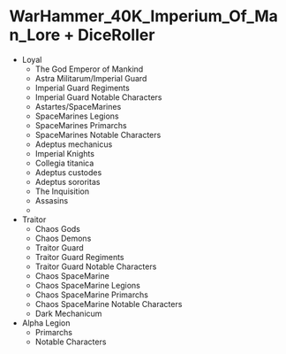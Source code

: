 # WarHammer_40K_Imperium_Of_Man_Lore + DiceRoller

- Loyal
  - The God Emperor of Mankind
  - Astra Militarum/Imperial Guard
  - Imperial Guard Regiments  
  - Imperial Guard Notable Characters
  - Astartes/SpaceMarines
  - SpaceMarines Legions
  - SpaceMarines Primarchs 
  - SpaceMarines Notable Characters
  - Adeptus mechanicus
  - Imperial Knights
  - Collegia titanica
  - Adeptus custodes
  - Adeptus sororitas
  - The Inquisition
  - Assasins
  - 
- Traitor
  - Chaos Gods
  - Chaos Demons 
  - Traitor Guard
  - Traitor Guard Regiments 
  - Traitor Guard Notable Characters
  - Chaos SpaceMarine
  - Chaos SpaceMarine Legions 
  - Chaos SpaceMarine Primarchs  
  - Chaos SpaceMarine Notable Characters
  - Dark Mechanicum
- Alpha Legion
  - Primarchs
  - Notable Characters

